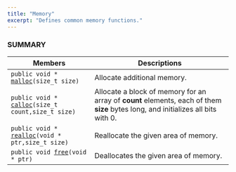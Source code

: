 ```yaml
---
title: "Memory"
excerpt: "Defines common memory functions."
---
```

### SUMMARY

 Members                        | Descriptions                                
--------------------------------|---------------------------------------------
`public void * `[`malloc`](#malloc)`(size_t size)`            | Allocate additional memory.
`public void * `[`calloc`](#calloc)`(size_t count,size_t size)`            | Allocate a block of memory for an array of **count** elements, each of them **size** bytes long, and initializes all bits with 0.
`public void * `[`realloc`](#realloc)`(void * ptr,size_t size)`            | Reallocate the given area of memory.
`public void `[`free`](#free)`(void * ptr)`            | Deallocates the given area of memory.